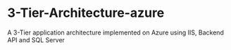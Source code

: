 # 3-Tier-Architecture-azure
A 3-Tier application architecture implemented on Azure using IIS, Backend API and SQL Server

